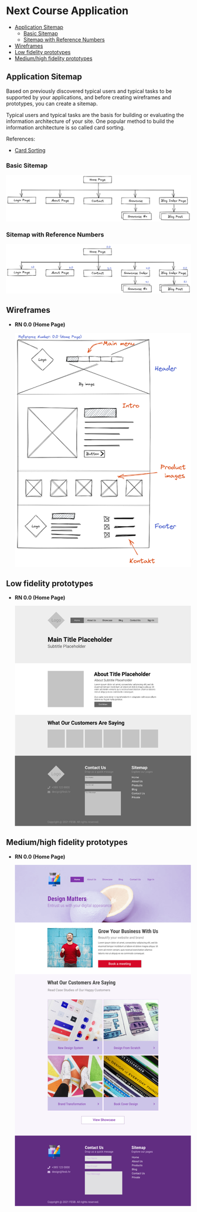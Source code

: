 # Next Course Application <!-- omit in toc -->

- [Application Sitemap](#application-sitemap)
  - [Basic Sitemap](#basic-sitemap)
  - [Sitemap with Reference Numbers](#sitemap-with-reference-numbers)
- [Wireframes](#wireframes)
- [Low fidelity prototypes](#low-fidelity-prototypes)
- [Medium/high fidelity prototypes](#mediumhigh-fidelity-prototypes)

## Application Sitemap

Based on previously discovered typical users and typical tasks to be supported by your applications, and before creating wireframes and prototypes, you can create a sitemap.

Typical users and typical tasks are the basis for building or evaluating the information architecture of your site. One popular method to build the information architecture is so called card sorting.

References:

- [Card Sorting](https://www.usability.gov/how-to-and-tools/methods/card-sorting.html)

### Basic Sitemap

![Untitled](Next%20Course%20Application%200bb9599b47564744849af62c6ae58795/Untitled.png)

### Sitemap with Reference Numbers

![Untitled](Next%20Course%20Application%200bb9599b47564744849af62c6ae58795/Untitled%201.png)

## Wireframes

- **RN 0.0 (Home Page)**
    
    ![Untitled](Next%20Course%20Application%200bb9599b47564744849af62c6ae58795/Untitled%202.png)
    

## Low fidelity prototypes

- **RN 0.0 (Home Page)**
    
    ![Homepage (1).png](Next%20Course%20Application%200bb9599b47564744849af62c6ae58795/Homepage_(1).png)
    
    
## Medium/high fidelity prototypes

- **RN 0.0 (Home Page)**

    ![Homepage - hi fidelity (4).png](Next%20Course%20Application%200bb9599b47564744849af62c6ae58795/Homepage_-_hi_fidelity_(4).png)

